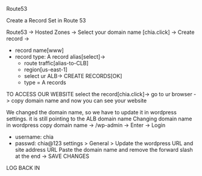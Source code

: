 Route53

Create a Record Set in Route 53

Route53 -> Hosted Zones -> Select your domain name [chia.click] -> Create record -> 
- record name[www]
- record type: A record
  alias[select]->
    - route traffic[alias-to-CLB]
    - region[us-east-1]
    -  select ur ALB-> CREATE RECORDS[OK]
    -  type = A records

TO ACCESS OUR WEBSITE select the record[chia.click]-> go to ur browser -> copy domain name and now you can see your website

We changed the domain name, so we have to update it in wordpress settings. it is still pointing to the ALB domain name
Changing domain name in wordpress
copy domain name -> /wp-admin -> Enter -> Login
- username: chia
- passwd: chia@123
settings > General > Update the wordpress URL and site address URL
Paste the domain name and remove the forward slash at the end -> SAVE CHANGES

LOG BACK IN
